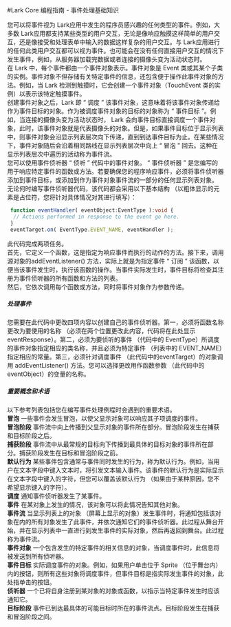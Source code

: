 #Lark Core 编程指南 - 事件处理基础知识

您可以将事件视为 Lark应用中发生的程序员感兴趣的任何类型的事件。例如，大多数 Lark应用都支持某些类型的用户交互，无论是像响应触摸这样简单的用户交互，还是像接受和处理表单中输入的数据这样复杂的用户交互。与 Lark应用进行的任何此类用户交互都可以视为事件。也可能会在没有任何直接用户交互的情况下发生事件，例如，从服务器加载完数据或者连接的摄像头变为活动状态时。    
在 Lark 中，每个事件都由一个事件对象表示。事件对象是 Event 类或其某个子类的实例。事件对象不但存储有关特定事件的信息，还包含便于操作此事件对象的方法。例如，当 Lark 检测到触摸时，它会创建一个事件对象（TouchEvent 类的实例）以表示该特定触摸事件。    
创建事件对象之后，Lark 即 “ 调度 ” 该事件对象，这意味着将该事件对象传递给作为事件目标的对象。作为被调度事件对象的目标的对象称为 “ 事件目标 ”。例如，当连接的摄像头变为活动状态时， Lark 会向事件目标直接调度一个事件对象，此时，该事件对象就是代表摄像头的对象。但是，如果事件目标位于显示列表中，则事件对象会沿显示列表层次向下传递，直到到达事件目标为止。在某些情况下，事件对象随后会沿着相同路线在显示列表层次中向上 “ 冒泡 ” 回去。这种在显示列表层次中遍历的活动称为事件流。    
您可以使用事件侦听器 “ 侦听 ” 代码中的事件对象。 “ 事件侦听器 ” 是您编写的用于响应特定事件的函数或方法。若要确保您的程序响应事件，必须将事件侦听器添加到事件目标，或添加到作为事件对象事件流的一部分的任何显示列表对象。    
无论何时编写事件侦听器代码，该代码都会采用以下基本结构 （以粗体显示的元素是占位符，您将针对具体情况对其进行填写）：    
```  TypeScript
 function eventHandler( eventObject:EventType ):void { 
  // Actions performed in response to the event go here. 
 }
 eventTarget.on( EventType.EVENT_NAME, eventHandler ); 
 ```
此代码完成两项任务。    
首先，它定义一个函数，这是指定为响应事件而执行的动作的方法。接下来，调用源对象的addEventListener() 方法，实际上就是为指定事件 “ 订阅 ” 该函数，以便当该事件发生时，执行该函数的操作。当事件实际发生时，事件目标将检查其注册为事件侦听器的所有函数和方法的列表。    
然后，它依次调用每个函数或方法，同时将事件对象作为参数传递。
##### 处理事件
您需要在此代码中更改四项内容以创建自己的事件侦听器。第一，必须将函数名称更改为要使用的名称 （必须在两个位置更改此内容，代码将在此处显示 eventResponse）。第二，必须为要侦听的事件 （代码中的 EventType）所调度的事件对象指定相应的类名称，并且必须为特定事件 （列表中的 EVENT_NAME）指定相应的常量。第三，必须针对调度事件 （此代码中的eventTarget）的对象调用 addEventListener() 方法。您可以选择更改用作函数参数 （此代码中的 eventObject）的变量的名称。
##### 重要概念和术语
以下参考列表包括您在编写事件处理例程时会遇到的重要术语。   
**冒泡** 一些事件会发生冒泡，以使父显示对象可以响应其子项调度的事件。    
**冒泡阶段** 事件流中向上传播到父显示对象的事件所在部分。冒泡阶段发生在捕获和目标阶段之后。    
**捕获阶段** 事件流中从最常规的目标向下传播到最具体的目标对象的事件所在部分。捕获阶段发生在目标和冒泡阶段之前。    
**默认行为** 某些事件包含通常与事件同时发生的行为，称为默认行为。例如，当用户在文本字段中键入文本时，将引发文本输入事件。该事件的默认行为是实际显示在文本字段中键入的字符，但您可以覆盖该默认行为 （如果由于某种原因，您不希望显示键入的字符）。    
**调度** 通知事件侦听器发生了某事件。    
**事件** 在某对象上发生的情况，该对象可以将此情况告知其他对象。    
**事件流** 当显示列表上的对象 （屏幕上显示的对象）发生事件时，将通知包括该对象在内的所有对象发生了此事件，并依次通知它们的事件侦听器。此过程从舞台开始，并在显示列表中一直进行到发生事件的实际对象，然后再返回到舞台。此过程称为事件流。    
**事件对象** 一个包含发生的特定事件的相关信息的对象，当调度事件时，此信息将被发送到所有侦听器。    
**事件目标** 实际调度事件的对象。例如，如果用户单击位于 Sprite （位于舞台内）内的按钮，则所有这些对象将调度事件，但事件目标是指实际发生事件的对象，此处指单击的按钮。    
**侦听器** 一个已将自身注册到某对象的对象或函数，以指示当特定事件发生时应该通知它。    
**目标阶段** 事件已到达最具体的可能目标时所在的事件流点。目标阶段发生在捕获和冒泡阶段之间。    
